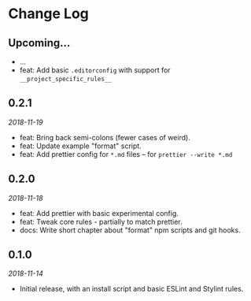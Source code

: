 # Change Log

## Upcoming...

<!-- Add new lines here. Version number will be decided later -->

-   ...
-   feat: Add basic `.editorconfig` with support for `__project_specific_rules__`

## 0.2.1

_2018-11-19_

-   feat: Bring back semi-colons (fewer cases of weird).
-   feat: Update example "format" script.
-   feat: Add prettier config for `*.md` files – for `prettier --write *.md`

## 0.2.0

_2018-11-18_

-   feat: Add prettier with basic experimental config.
-   feat: Tweak core rules - partially to match prettier.
-   docs: Write short chapter about "format" npm scripts and git hooks.

## 0.1.0

_2018-11-14_

-   Initial release, with an install script and basic ESLint and Stylint
    rules.
